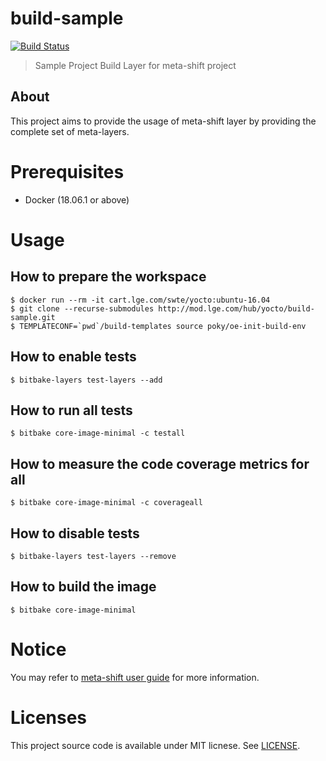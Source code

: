 # build-sample

[![Build Status](http://10.177.233.77:8080/buildStatus/icon?job=build-sample)](http://10.177.233.77:8080/job/build-sample/)

> Sample Project Build Layer for meta-shift project


## About

This project aims to provide the usage of meta-shift layer by providing the complete set of meta-layers.


# Prerequisites

* Docker (18.06.1 or above)


# Usage

## How to prepare the workspace

    $ docker run --rm -it cart.lge.com/swte/yocto:ubuntu-16.04
    $ git clone --recurse-submodules http://mod.lge.com/hub/yocto/build-sample.git
    $ TEMPLATECONF=`pwd`/build-templates source poky/oe-init-build-env

## How to enable tests

    $ bitbake-layers test-layers --add

## How to run all tests

    $ bitbake core-image-minimal -c testall

## How to measure the code coverage metrics for all

    $ bitbake core-image-minimal -c coverageall

## How to disable tests

    $ bitbake-layers test-layers --remove

## How to build the image

    $ bitbake core-image-minimal


# Notice

You may refer to [meta-shift user guide](http://mod.lge.com/hub/yocto/meta-shift/-/wikis/home) for more information.


# Licenses

This project source code is available under MIT licnese. See [LICENSE](LICENSE).
